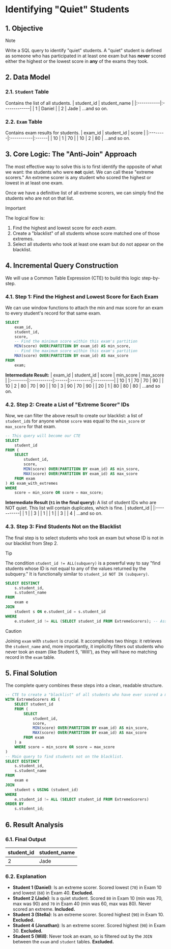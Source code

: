 # Identifying "Quiet" Students

## 1. Objective
> [!NOTE]
> Write a SQL query to identify "quiet" students. A "quiet" student is defined as someone who has participated in at least one exam but has **never** scored either the highest or the lowest score in **any** of the exams they took.

## 2. Data Model

### 2.1. `Student` Table
Contains the list of all students.
| student_id | student_name |
|:-----------|:-------------|
| 1          | Daniel       |
| 2          | Jade         |
...and so on.

### 2.2. `Exam` Table
Contains exam results for students.
| exam_id | student_id | score |
|:--------|:-----------|:------|
| 10      | 1          | 70    |
| 10      | 2          | 80    |
...and so on.

## 3. Core Logic: The "Anti-Join" Approach
The most effective way to solve this is to first identify the opposite of what we want: the students who were **not** quiet. We can call these "extreme scorers." An extreme scorer is any student who scored the highest or lowest in at least one exam.

Once we have a definitive list of all extreme scorers, we can simply find the students who are not on that list.

> [!IMPORTANT]
> The logical flow is:
> 1.  Find the highest and lowest score for *each exam*.
> 2.  Create a "blacklist" of all students whose score matched one of those extremes.
> 3.  Select all students who took at least one exam but do not appear on the blacklist.

## 4. Incremental Query Construction
We will use a Common Table Expression (CTE) to build this logic step-by-step.

### 4.1. Step 1: Find the Highest and Lowest Score for Each Exam
We can use window functions to attach the min and max score for an exam to every student's record for that same exam.
```sql
SELECT
    exam_id,
    student_id,
    score,
    -- Find the minimum score within this exam's partition
    MIN(score) OVER(PARTITION BY exam_id) AS min_score,
    -- Find the maximum score within this exam's partition
    MAX(score) OVER(PARTITION BY exam_id) AS max_score
FROM
    exam;
```
**Intermediate Result:**
| exam_id | student_id | score | min_score | max_score |
|:--------|:-----------|:------|:----------|:----------|
| 10      | 1          | 70    | 70        | 90        |
| 10      | 2          | 80    | 70        | 90        |
| 10      | 3          | 90    | 70        | 90        |
| 20      | 1          | 80    | 80        | 80        |
...and so on.

### 4.2. Step 2: Create a List of "Extreme Scorer" IDs
Now, we can filter the above result to create our blacklist: a list of `student_id`s for anyone whose `score` was equal to the `min_score` or `max_score` for that exam.
```sql
-- This query will become our CTE
SELECT
    student_id
FROM (
    SELECT
        student_id,
        score,
        MIN(score) OVER(PARTITION BY exam_id) AS min_score,
        MAX(score) OVER(PARTITION BY exam_id) AS max_score
    FROM exam
) AS exam_with_extremes
WHERE
    score = min_score OR score = max_score;
```
**Intermediate Result (`t1` in the final query):** A list of student IDs who are NOT quiet. This list will contain duplicates, which is fine.
| student_id |
|:-----------|
| 1          |
| 3          |
| 1          |
| 1          |
| 3          |
| 4          |
...and so on.

### 4.3. Step 3: Find Students Not on the Blacklist
The final step is to select students who took an exam but whose ID is not in our blacklist from Step 2.
> [!TIP]
> The condition `student_id != ALL(subquery)` is a powerful way to say "find students whose ID is not equal to any of the values returned by the subquery." It is functionally similar to `student_id NOT IN (subquery)`.

```sql
SELECT DISTINCT
    s.student_id,
    s.student_name
FROM
    exam e
JOIN
    student s ON e.student_id = s.student_id
WHERE
    e.student_id != ALL (SELECT student_id FROM ExtremeScorers); -- Assumes CTE is named ExtremeScorers
```
> [!CAUTION]
> Joining `exam` with `student` is crucial. It accomplishes two things: it retrieves the `student_name` and, more importantly, it implicitly filters out students who never took an exam (like Student 5, 'Will'), as they will have no matching record in the `exam` table.

## 5. Final Solution
The complete query combines these steps into a clean, readable structure.
```sql
-- CTE to create a "blacklist" of all students who have ever scored a min or max.
WITH ExtremeScorers AS (
    SELECT student_id
    FROM (
        SELECT
            student_id,
            score,
            MIN(score) OVER(PARTITION BY exam_id) AS min_score,
            MAX(score) OVER(PARTITION BY exam_id) AS max_score
        FROM exam
    ) a
    WHERE score = min_score OR score = max_score
)
-- Main query to find students not on the blacklist.
SELECT DISTINCT
    s.student_id,
    s.student_name
FROM
    exam e
JOIN
    student s USING (student_id)
WHERE
    e.student_id != ALL (SELECT student_id FROM ExtremeScorers)
ORDER BY
    s.student_id;
```

## 6. Result Analysis

### 6.1. Final Output
| student_id | student_name |
|:-----------|:-------------|
| 2          | Jade         |

### 6.2. Explanation
*   **Student 1 (Daniel)**: Is an extreme scorer. Scored lowest (`70`) in Exam 10 and lowest (`60`) in Exam 40. **Excluded.**
*   **Student 2 (Jade)**: Is a quiet student. Scored `80` in Exam 10 (min was 70, max was 90) and `70` in Exam 40 (min was 60, max was 80). Never scored an extreme. **Included.**
*   **Student 3 (Stella)**: Is an extreme scorer. Scored highest (`90`) in Exam 10. **Excluded.**
*   **Student 4 (Jonathan)**: Is an extreme scorer. Scored highest (`90`) in Exam 30. **Excluded.**
*   **Student 5 (Will)**: Never took an exam, so is filtered out by the `JOIN` between the `exam` and `student` tables. **Excluded.**
